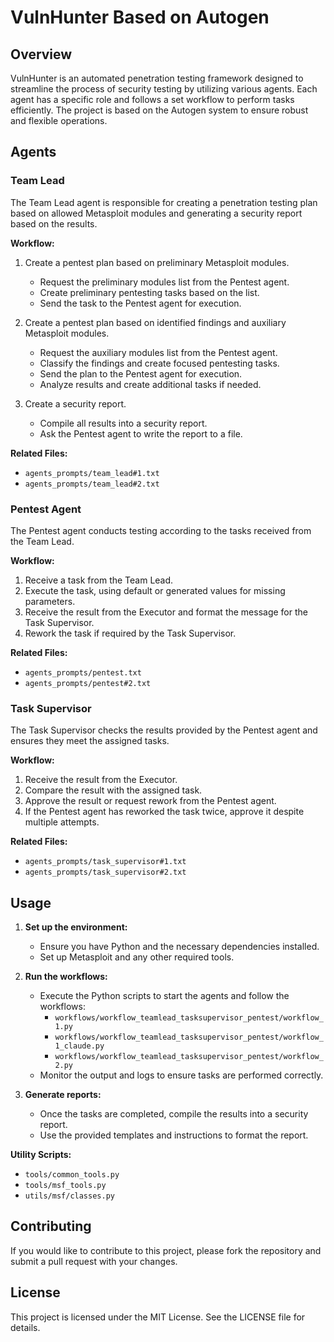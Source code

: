# VulnHunter Based on Autogen

## Overview

VulnHunter is an automated penetration testing framework designed to streamline the process of security testing by utilizing various agents. Each agent has a specific role and follows a set workflow to perform tasks efficiently. The project is based on the Autogen system to ensure robust and flexible operations.

## Agents

### Team Lead

The Team Lead agent is responsible for creating a penetration testing plan based on allowed Metasploit modules and generating a security report based on the results.

**Workflow:**
1. Create a pentest plan based on preliminary Metasploit modules.
   - Request the preliminary modules list from the Pentest agent.
   - Create preliminary pentesting tasks based on the list.
   - Send the task to the Pentest agent for execution.

2. Create a pentest plan based on identified findings and auxiliary Metasploit modules.
   - Request the auxiliary modules list from the Pentest agent.
   - Classify the findings and create focused pentesting tasks.
   - Send the plan to the Pentest agent for execution.
   - Analyze results and create additional tasks if needed.

3. Create a security report.
   - Compile all results into a security report.
   - Ask the Pentest agent to write the report to a file.

**Related Files:**
- `agents_prompts/team_lead#1.txt`
- `agents_prompts/team_lead#2.txt`

### Pentest Agent

The Pentest agent conducts testing according to the tasks received from the Team Lead.

**Workflow:**
1. Receive a task from the Team Lead.
2. Execute the task, using default or generated values for missing parameters.
3. Receive the result from the Executor and format the message for the Task Supervisor.
4. Rework the task if required by the Task Supervisor.

**Related Files:**
- `agents_prompts/pentest.txt`
- `agents_prompts/pentest#2.txt`

### Task Supervisor

The Task Supervisor checks the results provided by the Pentest agent and ensures they meet the assigned tasks.

**Workflow:**
1. Receive the result from the Executor.
2. Compare the result with the assigned task.
3. Approve the result or request rework from the Pentest agent.
4. If the Pentest agent has reworked the task twice, approve it despite multiple attempts.

**Related Files:**
- `agents_prompts/task_supervisor#1.txt`
- `agents_prompts/task_supervisor#2.txt`

## Usage

1. **Set up the environment:**
   - Ensure you have Python and the necessary dependencies installed.
   - Set up Metasploit and any other required tools.

2. **Run the workflows:**
   - Execute the Python scripts to start the agents and follow the workflows:
     - `workflows/workflow_teamlead_tasksupervisor_pentest/workflow_1.py`
     - `workflows/workflow_teamlead_tasksupervisor_pentest/workflow_1_claude.py`
     - `workflows/workflow_teamlead_tasksupervisor_pentest/workflow_2.py`
   - Monitor the output and logs to ensure tasks are performed correctly.

3. **Generate reports:**
   - Once the tasks are completed, compile the results into a security report.
   - Use the provided templates and instructions to format the report.

**Utility Scripts:**
- `tools/common_tools.py`
- `tools/msf_tools.py`
- `utils/msf/classes.py`

## Contributing

If you would like to contribute to this project, please fork the repository and submit a pull request with your changes.

## License

This project is licensed under the MIT License. See the LICENSE file for details.
